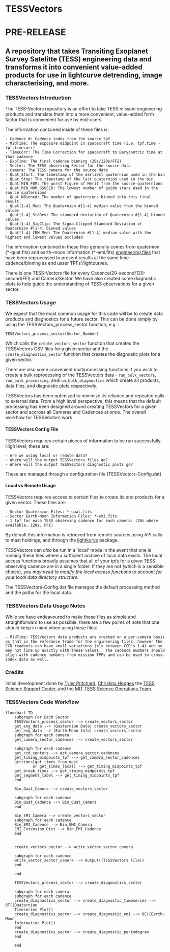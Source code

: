 # TESSVectors 
# PRE-RELEASE 
 
## A repository that takes Transiting Exoplanet Survey Satelitte (TESS) engineering data and transforms it into convenient value-added products for use in lightcurve detrending, image characterising, and more.   

### TESSVectors Introduction

The TESS-Vectors repository is an effort to take TESS mission engineering products and translate them into a more convenient, value-added form factor that is convenient for use by end-users.  

The information contained inside of these files is:

    - Cadence #: Cadence index from the source tpf
    - MidTime: The exposure midpoint in spacecraft time (i.e. tpf.time - tpf.timecorr)
    - TimeCorr: The Time Correction for spacecraft to Barycentric time at that cadence
    - ExpTime: The final cadence binning (20s/120s/FFI)
    - Sector: The TESS observing Sector for the source data
    - Camera: The TESS camera for the source data
    - Quat_Start: The timestamp of the earliest quaternion used in the bin
    - Quat_Stop: The timestamp of the last quaternion used in the bin
    - Quat_MIN_FOM: The worst Figure of Merit from the source quaternions
    - Quat_MIN_NUM_GSUSED: The lowest number of guide stars used in the source quaternions
    - Quat_NBinned: The number of quaternions binned into this final result.
    - Quat[1-4]_Med: The Quaternion #[1-4] median value from the binned values 
    - Quat[1-4]_StdDev: The standard deviation of Quaternion #[1-4] binned values
    - Quat[1-4]_SigClip: The Sigma-Clipped Standard Deviation of Quaternion #[1-4] binned values
    - Quat[1-4]_CRM_Med: The Quaternion #[1-4] median value with the highest and lowest values excluded 


The information contained in these files generally comes from quaternion (\*-quat.fits) and earth-moon information (\*-emi.fits) [engineering files](https://archive.stsci.edu/missions-and-data/tess/data-products.html#mod_eng) that have been reprocessed to present results at the same time-cadence/binning as end usser TPFs'/lightcurves.

There is one TESS-Vectors file for every Cadence(20-second/120-second/FFI) and Camera/Sector.  We have also created some diagnostic plots to help guide the understanding of TESS observations for a given sector.  

### TESSVectors Usage

We expect that the most common usage for this code will be to create data products and diagnostics for a future sector. This can be done simply by using the TESSVectors_process_sector function, e.g. :

    TESSVectors_process_sector(Sector_Number)

Which calls the `create_vectors_sector` function that creates the TESSVectors CSV files for a given sector and the `create_diagnostics_sector` function that creates the diagnostic plots for a given sector.  

There are also some convenient multiprocessing functions if you wish to create a bulk reprocessing of the TESSVectors data - `run_bulk_vectors`, `run_bulk_processing`, and`run_bulk_diagnostics` which create all products, data files, and diagnostic plots respectively.  

TESSVectors has been optimized to minimize its reliance and repeated calls to external data.  From a high level perspective, this means that the default processing has been designed around creating TESSVectors for a given sector and accross all Cameras and Cadences at once.  The overall workflow for TESSVectors work

#### TESSVectors Config File
TESSVectors requires certain pieces of information to be run successfully.  High level, these are:

    - Are we using local or remote data?
    - Where will the output TESSVectors files go?
    - Where will the output TESSVectors diagnostic plots go?

These are managed through a configuration file (TESSVectors-Config.dat)

#### Local vs Remote Usage
TESSVectors requires access to certain files to create its end products for a given sector. These files are:
    
    - Sector Quaternion Files: *-quat.fits
    - Sector Earth-Moon Information Files: *-emi.fits
    - 1 tpf for each TESS observing cadence for each camera: (20s where available, 120s, FFI)
    
By default this information is retrieved from remote sources using API calls to mast holdings, and through the [lightkurve](https://docs.lightkurve.org) package.  

TESSVectors can *also* be run in a 'local' mode in the event that one is running these files where a sufficient archive of local data exists.   The local access functions broadly assumes that all of your tpfs for a given TESS observing cadence are in a single folder.  If they are not (which is a sensible choice), *you may need to modify the local access functions to account for your local data directory structure*. 

The TESSVectors-Config.dat file manages the default processing method and the paths for the local data.  

### TESSVectors Data Usage Notes
While we have endeavoured to make these files as simple and straightforward to use as possible, there are a few points of note that one should keep in mind when using these files: 

    - MidTime: TESSVectors data products are created on a per-camera basis as that is the referance frame for the engineering files, however the CCD readouts can have small variations (<1s between CCD's 1-4) and so may not line up exactly with these values.  The cadence numbers should align with cadence numbers from mission TPFs and can be used to cross-index data as well.  
    
### Credits

Initial development done by [Tyler Pritchard](https://github.com/tylerapritchard), [Christina Hedges](https://github.com/christinahedges) the [TESS Science Support Center](https://heasarc.gsfc.nasa.gov/docs/tess/), and the [MIT TESS Science Operations Team](https://tess.mit.edu/). 

### TESSVectors Code Workflow
```mermaid
flowchart TD
    subgraph For Each Sector
    TESSVectors_process_sector --> create_vectors_sector
    get_eng_data --> |Quaternion Data| create_vectors_sector
    get_eng_data --> |Earth-Moon Info| create_vectors_sector
    subgraph for each camera
    get_camera_sector_cadences --> create_vectors_sector
    
    subgraph for each cadence
    get_ccd_centers --> get_camera_sector_cadences
    get_timing_midpoints_tpf --> get_camera_sector_cadences
    gettimes[get_times_from_mast
            or get_times_local] --> get_timing_midpoints_tpf
    get_break_times --> get_timing_midpoints_tpf
    get_segment_label --> get_timing_midpoints_tpf
    end
    
    Bin_Quat_Camera --> create_vectors_sector

    subgraph for each cadence
    Bin_Quat_Cadence --> Bin_Quat_Camera
    end

    Bin_EMI_Camera --> create_vectors_sector
    subgraph for each cadence
    Bin_EMI_Cadence --> Bin_EMI_Camera
    EMI_Extension_Dict --> Bin_EMI_Cadence
    end


    create_vectors_sector --> write_vector_sector_camera
    
    subgraph for each cadence
    write_vector_sector_camera --> Output((TESSVectors File))
    end

    end

    TESSVectors_process_sector --> create_diagnostics_sector

    subgraph for each camera
    subgraph for each cadence 
    create_diagnostics_sector --> create_diagnostic_timeseries --> OT((Quaternion 
    Timeseries Plot))
    create_diagnostics_sector --> create_diagnostic_emi --> OE((Earth-Moon 
    Information Plot))
    end
    create_diagnostics_sector --> create_diagnostic_periodogram
    end

    end
```